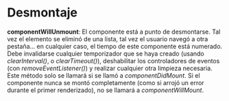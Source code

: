 # Desmontaje

**componentWillUnmount**: El componente está a punto de desmontarse. Tal vez el elemento se eliminó de una lista, tal vez el usuario navegó a otra pestaña... en cualquier caso, el tiempo de este componente está numerado. Debe invalidarse cualquier temporizador que se haya creado (usando *clearInterval()*, o *clearTimeout()*), deshabilitar los controladores de eventos (con *removeEventListener()*) y realizar cualquier otra limpieza necesaria. Este método solo se llamará si se llamó a *componentDidMount*. Si el componente nunca se montó completamente (como si arrojó un error durante el primer renderizado), no se llamará a *componentWillMount*.
